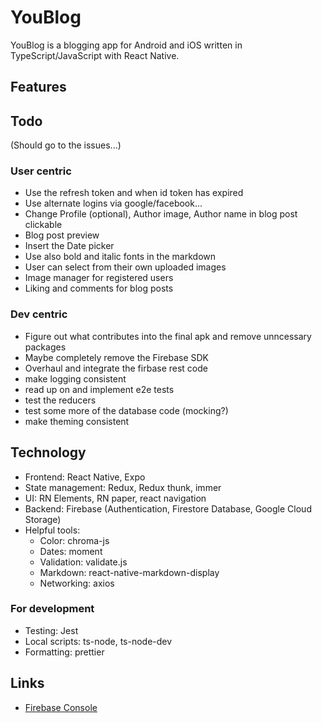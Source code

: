 # YouBlog

YouBlog is a blogging app for Android and iOS written in TypeScript/JavaScript with React Native.

## Features

## Todo

(Should go to the issues...)

### User centric

* Use the refresh token and when id token has expired
* Use alternate logins via google/facebook...
* Change Profile (optional), Author image, Author name in blog post clickable
* Blog post preview
* Insert the Date picker
* Use also bold and italic fonts in the markdown
* User can select from their own uploaded images
* Image manager for registered users
* Liking and comments for blog posts

### Dev centric

* Figure out what contributes into the final apk and remove unncessary packages
* Maybe completely remove the Firebase SDK
* Overhaul and integrate the firbase rest code
* make logging consistent
* read up on and implement e2e tests
* test the reducers
* test some more of the database code (mocking?)
* make theming consistent

## Technology

* Frontend: React Native, Expo
* State management: Redux, Redux thunk, immer
* UI: RN Elements, RN paper, react navigation
* Backend: Firebase (Authentication, Firestore Database, Google Cloud Storage)
* Helpful tools: 
  * Color: chroma-js
  * Dates: moment
  * Validation: validate.js
  * Markdown: react-native-markdown-display
  * Networking: axios

### For development

* Testing: Jest
* Local scripts: ts-node, ts-node-dev
* Formatting: prettier


## Links

* [Firebase Console](https://console.firebase.google.com/u/0/project/youblog-814ae/authentication/users)
